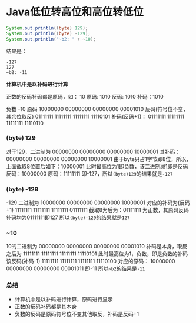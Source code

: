 
# Java低位转高位和高位转低位

```java
System.out.println((byte) 129);
System.out.println((byte) -129);
System.out.println("~b2: " + ~10);
```
结果是：
```
-127
127
~b2: -11
```

**计算机中是以补码进行计算**

正数的反码补码都是原码，如：
10
原码: 1010
反码: 1010
补码：1010

负数 -10
原码 10000000 00000000 00000000 00001010
反码(符号位不变，其余位取反) 01111111 11111111 11111111 11110101
补码(反码+1)： 01111111 11111111 11111111 11110110

### (byte) 129
对于129，二进制为
00000000 00000000 00000000 10000001
其补码：00000000 00000000 00000000 10000001
由于byte只占1字节即8位，所以，上面截取8位置后如下：10000001
此时最高位为1即负数，该二进制减1即是反码
反码：10000000
原码：11111111
即-127，所以`(byte)129`的结果就是`-127`

### (byte) -129
-129 二进制为
10000000 00000000 00000000 10000001
对应的补码为(反码+1)
11111111 11111111 11111111 01111111
截取8为后为：01111111
为正数，其原码反码补码均为01111111即127
所以`(byte)-129`的结果就是`127`

### ~10
10的二进制为
00000000 00000000 00000000 00001010
补码是本身，取反之后为
11111111 11111111 11111111 11110101
此时最高位为1，负数，即是负数的补码
该反码(补码-1)
11111111 11111111 11111111 11110100
对应的原码：
10000000 00000000 00000000 00001011 即-11
所以`~b2`的结果是`-11`

### 总结
- 计算机中是以补码进行计算，原码进行显示
- 正数的反码补码都是其本身
- 负数的反码是原码符号位不变其他取反，补码是反码+1